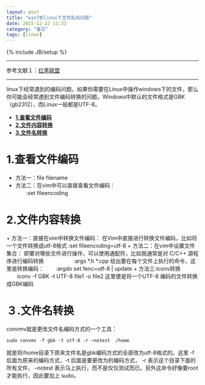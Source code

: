 ```yaml
---
layout: post
title: "win7到linux下文件乱码问题"
date: 2015-12-22 11:31
category: "备忘"
tags: [linux]
---
```

{% include JB/setup %}

---

参考文献１：[红黑联盟](http://www.2cto.com/os/201211/167958.html)

---

linux下经常遇到的编码问题。如果你需要在Linux中操作windows下的文件，那么你可能会经常遇到文件编码转换的问题。Windows中默认的文件格式是GBK（gb2312），而Linux一般都是UTF-8。

* [**1.查看文件编码**](#1)  
* [**2.文件内容转换**](#2)
* [**3.文件名转换**](#3)


<h1 id="1">1.查看文件编码</h1>

+ 方法一：file filename
+ 方法二：在vim中可以直接查看文件编码：     
　　:set fileencoding



<h1 id="2">2.文件内容转换</h1>
+ 方法一：直接在vim中转换文件编码：  
在Vim中直接进行转换文件编码，比如将一个文件转换成utf-8格式  
 	:set fileencoding=utf-8
+ 方法二：在vim中设置文件集合：  
 即要对哪些文件进行操作，可以使用通配符，比如我通常是对 C/C++ 源程序进行编码转换    　　　
　　:args *.h *.cpp
给出要在每个文件上执行的命令，这里是转换编码：
　　:argdo set fenc=utf-8 | update
+ 方法三:iconv转换
　　iconv -f GBK -t UTF-8 file1 -o file2
这里便是将一个UTF-8 编码的文件转换成GBK编码




<h1 id="３">３.文件名转换</h1>

convmv就是更改文件名编码方式的一个工具：

	sudo convmv -f gbk -t utf-8 -r –notest  /home 

就是将/home目录下原来文件名是gbk编码方式的全部改为utf-8格式的。这里 -f  后面为原来的编码方式，-t 后面是要更改为的编码方式， -r 表示这个目录下面的所有文件， –notest 表示马上执行，而不是仅仅测试而已。另外这命令好像要root才能执行，因此要加上 sudo。
